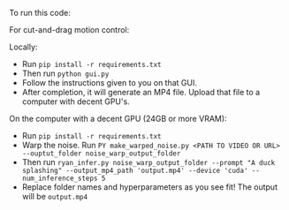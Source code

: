 To run this code:

For cut-and-drag motion control:

Locally:
- Run ```pip install -r requirements.txt```
- Then run ```python gui.py```
- Follow the instructions given to you on that GUI.
- After completion, it will generate an MP4 file. Upload that file to a computer with decent GPU's.

On the computer with a decent GPU (24GB or more VRAM):
- Run ```pip install -r requirements.txt```
- Warp the noise. Run ```PY make_warped_noise.py <PATH TO VIDEO OR URL> --ouptut_folder noise_warp_output_folder```
- Then run ```ryan_infer.py noise_warp_output_folder --prompt "A duck splashing" --output_mp4_path 'output.mp4' --device 'cuda' --num_inference_steps 5```
- Replace folder names and hyperparameters as you see fit! The output will be ```output.mp4```
